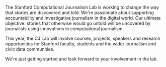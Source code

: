 The Stanford Computational Journalism Lab is working to change the way that stories are discovered and told. We're passionate about supporting accountability and investigative journalism in the digital world. Our ultimate objective: stories that otherwise would go untold will be uncovered by journalists using innovations in computational journalism.

This year, the CJ Lab will involve courses, projects, speakers and research opportunities for Stanford faculty, students and the wider journalism and civic data communities.

We're just getting started and look forward to your involvement in the lab.